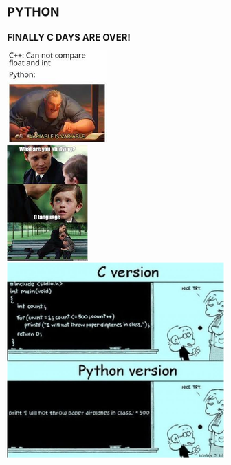 # PYTHON 

## FINALLY C DAYS ARE OVER!  


![meme1](.res/meme1.jpg)  
![meme2](.res/meme2.jpg)  
![meme3](.res/meme3.jpg)  

